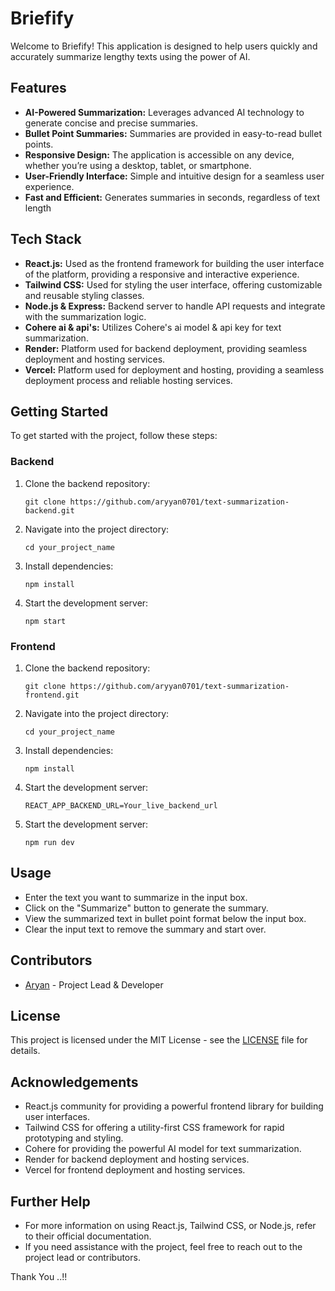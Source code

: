 # Briefify

Welcome to Briefify! This application is designed to help users quickly and accurately summarize lengthy texts using the power of AI.

## Features

- **AI-Powered Summarization:** Leverages advanced AI technology to generate concise and precise summaries.
- **Bullet Point Summaries:** Summaries are provided in easy-to-read bullet points.
- **Responsive Design:**  The application is accessible on any device, whether you’re using a desktop, tablet, or smartphone.
- **User-Friendly Interface:** Simple and intuitive design for a seamless user experience.
- **Fast and Efficient:** Generates summaries in seconds, regardless of text length

## Tech Stack

- **React.js:** Used as the frontend framework for building the user interface of the platform, providing a responsive and interactive experience.
- **Tailwind CSS:**  Used for styling the user interface, offering customizable and reusable styling classes.
- **Node.js & Express:** Backend server to handle API requests and integrate with the summarization logic.
- **Cohere ai & api's:** Utilizes Cohere's ai model & api key for text summarization.
- **Render:**  Platform used for backend deployment, providing seamless deployment and hosting services.
- **Vercel:** Platform used for deployment and hosting, providing a seamless deployment process and reliable hosting services.


## Getting Started

To get started with the project, follow these steps:

### Backend

1. Clone the backend repository:
   ```
   git clone https://github.com/aryyan0701/text-summarization-backend.git
   ```
2. Navigate into the project directory:
   ```
   cd your_project_name
   ```
3. Install dependencies:
   ```
   npm install
   ```
4. Start the development server:
   ```
   npm start
   ```

### Frontend

1. Clone the backend repository:
   ```
   git clone https://github.com/aryyan0701/text-summarization-frontend.git
   ```
2. Navigate into the project directory:
   ```
   cd your_project_name
   ```
3. Install dependencies:
   ```
   npm install
   ```
4. Start the development server:
   ```
   REACT_APP_BACKEND_URL=Your_live_backend_url
   ```
5. Start the development server:
   ```
   npm run dev
   ```

## Usage

- Enter the text you want to summarize in the input box.
- Click on the "Summarize" button to generate the summary.
- View the summarized text in bullet point format below the input box.
- Clear the input text to remove the summary and start over.

## Contributors

- [Aryan](https://github.com/aryyan0701) - Project Lead & Developer

## License

This project is licensed under the MIT License - see the [LICENSE](LICENSE) file for details.

## Acknowledgements

- React.js community for providing a powerful frontend library for building user interfaces.
- Tailwind CSS for offering a utility-first CSS framework for rapid prototyping and styling.
- Cohere for providing the powerful AI model for text summarization.
- Render for backend deployment and hosting services.
- Vercel for frontend deployment and hosting services.

## Further Help

- For more information on using React.js, Tailwind CSS, or Node.js, refer to their official documentation.
- If you need assistance with the project, feel free to reach out to the project lead or contributors.

Thank You ..!!